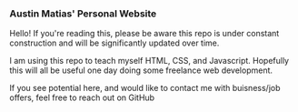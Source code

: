 ### Austin Matias' Personal Website

Hello! If you're reading this, please be aware this repo is under constant construction and will be significantly updated over time.

I am using this repo to teach myself HTML, CSS, and Javascript. Hopefully this will all be useful one day doing some freelance web development.

If you see potential here, and would like to contact me with buisness/job offers, feel free to reach out on GitHub